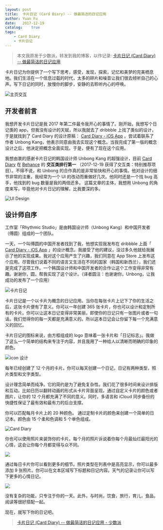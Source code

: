 ```yaml
---
layout: post
title:  卡片日记 (Card Diary) -- 做最简洁的日记应用
author: Yuan Fu
date:   2017-12-19
catalog:    true
tags:
    - Card Diary
    - 卡片日记
---
```


> 本文我原发于少数派，转发到我的博客，以作记录: [卡片日记 (Card Diary) -- 做最简洁的日记应用](https://sspai.com/post/42384)


卡片日记为你提供了一个写下思考，感受，发现，探索，记忆和美梦的完美栖息地。我们生活在一个信息过载的时代，太多的碎片和噪音让我们很去倾听自己的心声。写下日记的同时，放慢你的脚步，安静的去聆听内心的呼唤。

![主页交互](/img/carddiary/c4faf717bdc4f68740d270013b6ef4f0.gif)


## 开发者前言

我想开发卡片日记是我 2017 年第二件最令我开心的事情了。刚开始，我想写个日记类的 app，但我没有设计的天赋，所以我就去了 dribbble 上找了类似的设计，于是就找到了 Card Diary 的设计原稿： [Card Diary - iOS App](https://dribbble.com/shots/3998692-Card-Diary-iOS-App) 。尝试着联系了作者 Unbong Kang，他表示同意由我去实现这个概念。当我完成了第一版的概念设计之后，他决定把概念全面实现。于是，便有了现在这个应用。

我想由衷的感谢卡片日记的韩国设计师 Unbong Kang 的超强设计，目前  [Card Diary](https://www.behance.net/gallery/59120015/Card-Diary-iOS-App)  在  [Behance](https://www.behance.net/galleries/8/Interaction?tracking_source=title)  的 **交互类排行第一** （2017-12-19 获得了交互类：特别推荐项目）。不得不说，和 Unbong 的合作真的是非常愉快和开心的事情。他对设计的细节非常的注重，我经常为一个 UI 的改动而重做好几次。他同时还是一个找 bug 高手，他找到的 bug 数量是我的两倍还多。
这篇文章的主体，我想用 Unbong 的角度来写，毕竟他对卡片日记的理解，比我要深的多。

![UI Design](/img/carddiary/c9667c2b03602ae3ce344d37fdd80e33.png)

## 设计师自序

工作室「Rhythmic Studio」是由韩国设计师（Unbong Kang）和中国开发者（傅圆）组成的一个团队。

一天，一个叫傅圆的中国开发者找到了我，他想实现我发布在 dribbble 上面「 [Card Diary - iOS App](https://dribbble.com/shots/3998692-Card-Diary-iOS-App) 」的设计概念。我接受了他的建议，没过多久他就给我展示了他的实现成果。我对这个应用产生了兴趣，我们同意在 App Store 上发布这个应用。尽管我们说着不同的语言又生活在不同的国家（韩国和新西兰），我们还是完成了这项工作。一个韩国设计师和中国开发者的合作让这个工作变得非常有趣。谢谢你，圆，帮我实现了这个设计。（译者圆注：也谢谢你，Unbong，让我成功的发布了一个应用）

![卡片日记](/img/carddiary/5df539b631cb0fc5c8e3aeed07074d7b.png)

卡片日记是一个以卡片为概念的日记应用。当你在每张卡片上记下了你的生活之后，这张卡片便有了意义。你可以一年创建 365 张卡片，你也可以设计和定制所有的卡片。你可以让这本日记变得非常美丽，即使你的日记只有一张图片或者一句话。我们觉得你的每一天都是充满意义的。所以这本日记会让你留下每一个充满意义的回忆。

卡片日记的图标来说，由方框组成的 logo 意味着一张卡片和「日记标志」。我做了这么一个简单的结构来专注于内容，并且我用了一种给人以清晰而明确的印象的颜色。

![icon 设计](/img/carddiary/b7d1715372425ebd5aa15185b3d3e8ad.png)

每年已经创建了 12 个月的卡片。你可以每天创建一个日记，日记有两种类型，照片类型和文字类型。

设计理念简单而纯净。它的简约是为了避免复杂性。我们花了很多时间来设计排版和互动。比如日历以翻转动画的形式从卡片背面呈现。通过自定义卡片的颜色或者图片，让你的 12 个月都充满了不同的意义。同时，多语言和 iCloud 同步备份的快捷性保证了最有效和最有力的后台支撑。

你可以匹配每月卡片上的 20 种颜色。 通过定制卡片的颜色来创建一个简单的日记本。颜色由 15 个柔和色调和 5 个单色组成。

![Card Diary](/img/carddiary/5a815b6a0e4c3e55c4a2311aff67bf0a.png)

你也可以使用照片来装饰你的卡片。每个月的照片诉说着你每个月最灿烂最阳光的心情，这会让你每个月都变得与众不同。

![](/img/carddiary/f49098167014b84d1a00b64db2c46f45.png)

通过每日卡片你可以看到更多的细节。照片类型在列表中是高亮显示，你可以最多添加 9 张照片。你可以在文本区域写下标题和日记内容。天气的记录让你可以写下更多的心情日记。

![](/img/carddiary/d23037e95b157b2087ba3c41de53705d.png)

没有复杂的功能，只专注于你的一天。此外，与时尚，饮食，旅行，育儿，食品，阅读等很好搭配一起。

现在，就写下你的日记吧。

> [卡片日记 (Card Diary) -- 做最简洁的日记应用 - 少数派](https://sspai.com/post/42384)